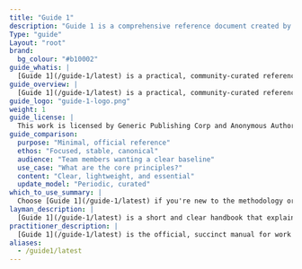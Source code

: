 ```yaml
---
title: "Guide 1"
description: "Guide 1 is a comprehensive reference document created by a community of practitioners. This guide was developed with the help and support of many contributors. It is our pledge that we will continue to promote a safe, diverse, and inclusive community so that all who participate can benefit. As a starting point to that end, this guide is offered free to anyone who wishes to use it."
Type: "guide"
Layout: "root"
brand:
  bg_colour: "#b10002"
guide_whatis: |
  [Guide 1](/guide-1/latest) is a practical, community-curated reference for best practices in knowledge work. It defines the essential practices, measures, and language for designing, running, and improving work systems.
guide_overview: |
  [Guide 1](/guide-1/latest) is a practical, community-curated reference for best practices in knowledge work.
guide_logo: "guide-1-logo.png"
weight: 1
guide_license: |
  This work is licensed by Generic Publishing Corp and Anonymous Authors under a Creative Commons Attribution 4.0 International License.
guide_comparison:
  purpose: "Minimal, official reference"
  ethos: "Focused, stable, canonical"
  audience: "Team members wanting a clear baseline"
  use_case: "What are the core principles?"
  content: "Clear, lightweight, and essential"
  update_model: "Periodic, curated"
which_to_use_summary: |
  Choose [Guide 1](/guide-1/latest) if you're new to the methodology or need a stable, minimal reference. It's ideal for team members who want to start simple and build understanding.
layman_description: |
  [Guide 1](/guide-1/latest) is a short and clear handbook that explains how to manage work effectively. It helps team members visualize what they're working on, avoid multitasking, and deliver more reliably. It's written to be easy to follow, with just the essentials. Perfect for any team that wants a simple way to organize work and improve flow.
practitioner_description: |
  [Guide 1](/guide-1/latest) is the official, succinct manual for work management in knowledge work. It outlines strategies for optimizing the flow of value through a process, using three core practices: visualizing workflow, actively managing work items, and continuously improving the workflow. It defines a minimal set of required elements and flow metrics. This guide is ideal for establishing a shared understanding of fundamentals in teams or organizations, especially where simplicity, stability, and clarity are essential.
aliases:
  - /guide1/latest
---
```

